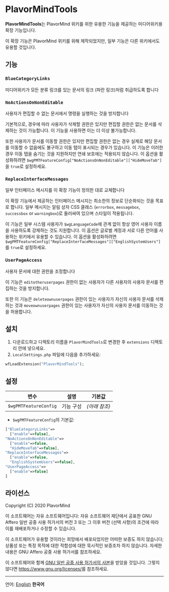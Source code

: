 # PlavorMindTools
**PlavorMindTools**는 PlavorMind 위키를 위한 유용한 기능을 제공하는 미디어위키용 확장 기능입니다.

이 확장 기능은 PlavorMind 위키를 위해 제작되었지만, 일부 기능은 다른 위키에서도 유용할 것입니다.
## 기능
### `BlueCategoryLinks`
미디어위키가 모든 분류 링크를 있는 문서의 링크 (파란 링크)처럼 취급하도록 합니다
### `NoActionsOnNonEditable`
사용자가 편집할 수 없는 문서에서 명령을 실행하는 것을 방지합니다

기본적으로, 경우에 따라 사용자가 삭제할 권한은 있지만 편집할 권한은 없는 문서를 삭제하는 것이 가능합니다. 이 기능을 사용하면 이는 더 이상 불가능합니다.

또한 사용자가 문서를 이동할 권한은 있지만 편집할 권한은 없는 경우 실제로 해당 문서를 이동할 수 없음에도 불구하고 이동 탭이 표시되는 경우가 있습니다. 이 기능은 이러한 경우 이동 탭을 숨기는 것을 지원하지만 연쇄 보호에는 적용되지 않습니다. 이 옵션을 활성화하려면 `$wgPMTFeatureConfig["NoActionsOnNonEditable"]["HideMoveTab"]`을 `true`로 설정하세요.
### `ReplaceInterfaceMessages`
일부 인터페이스 메시지를 이 확장 기능이 정의한 대로 교체합니다

이 확장 기능에서 제공하는 인터페이스 메시지는 최소한의 정보로 단순화되는 것을 목표로 합니다. 일부 메시지는 알림 상자 CSS 클래스 (`errorbox`, `messagebox`, `successbox` or `warningbox`)로 둘러싸여 있으며 스타일이 적용됩니다.

이 기능은 일부 시스템 사용자가 `$wgLanguageCode`에 관계 없이 항상 영어 사용자 이름을 사용하도록 강제하는 것도 지원합니다. 이 옵션은 글로벌 계정과 서로 다른 언어를 사용하는 위키에서 유용할 수 있습니다. 이 옵션을 활성화하려면 `$wgPMTFeatureConfig["ReplaceInterfaceMessages"]["EnglishSystemUsers"]`를 `true`로 설정하세요.
### `UserPageAccess`
사용자 문서에 대한 권한을 조정합니다

이 기능은 `editotheruserpages` 권한이 없는 사용자가 다른 사용자의 사용자 문서를 편집하는 것을 방지합니다.

또한 이 기능은 `deleteownuserpages` 권한이 있는 사용자가 자신의 사용자 문서를 삭제하는 것과 `moveownuserpages` 권한이 있는 사용자가 자신의 사용자 문서를 이동하는 것을 허용합니다.
## 설치
1. 다운로드하고 디렉토리 이름을 `PlavorMindTools`로 변경한 후 `extensions` 디렉토리 안에 넣으세요.
1. `LocalSettings.php` 파일에 다음을 추가하세요:
```php
wfLoadExtension("PlavorMindTools");
```
## 설정
|변수|설명|기본값|
|-|-|-|
|`$wgPMTFeatureConfig`|기능 구성|_(아래 참조)_|
* `$wgPMTFeatureConfig`의 기본값:
```php
["BlueCategoryLinks"=>
  ["enable"=>false],
"NoActionsOnNonEditable"=>
  ["enable"=>false,
  "HideMoveTab"=>false],
"ReplaceInterfaceMessages"=>
  ["enable"=>false,
  "EnglishSystemUsers"=>false],
"UserPageAccess"=>
  ["enable"=>false]
]
```
## 라이선스
Copyright (C) 2020 PlavorMind

이 소프트웨어는 자유 소프트웨어입니다: 자유 소프트웨어 재단에서 공표한 GNU Affero 일반 공중 사용 허가서의 버전 3 또는 그 이후 버전 (선택 사항)의 조건에 따라 이를 재배포하거나 수정할 수 있습니다.

이 소프트웨어가 유용할 것이라는 희망에서 배포되었지만 어떠한 보증도 하지 않습니다; 상품성 또는 특정 목적에 대한 적합성에 대한 묵시적인 보증조차 하지 않습니다. 자세한 내용은 GNU Affero 공중 사용 허가서를 참조하세요.

이 소프트웨어와 함께 [GNU 일반 공중 사용 허가서의 사본](https://github.com/PlavorMind/PlavorMindTools/blob/master/LICENSE.txt)을 받았을 것입니다. 그렇지 않다면 <https://www.gnu.org/licenses/>를 참조하세요.

---
언어: [English](https://github.com/PlavorMind/PlavorMindTools/blob/master/readme.md) **한국어**
